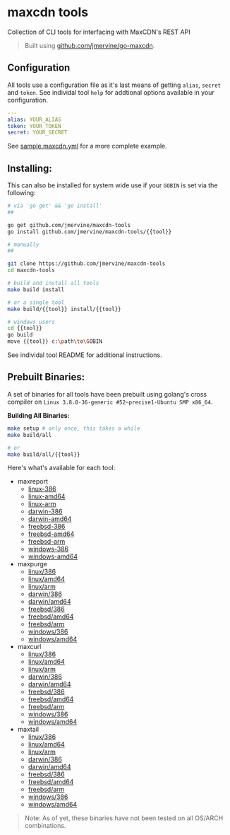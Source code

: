 maxcdn tools
============

Collection of CLI tools for interfacing with MaxCDN's REST API

> Built using [github.com/jmervine/go-maxcdn](https://github.com/jmervine/go-maxcdn).

Configuration
-------------

All tools use a configuration file as it's last means of getting `alias`, `secret` and
`token`. See individal tool `help` for addtional options available in your configuration.

```yaml
---
alias: YOUR_ALIAS
token: YOUR_TOKEN
secret: YOUR_SECRET
```

See [sample.maxcdn.yml](sample.maxcdn.yml) for a more complete example.


Installing:
-----------

This can also be installed for system wide use if your `GOBIN` is set via the following:

```bash
# via 'go get' && 'go install'
##

go get github.com/jmervine/maxcdn-tools
go install github.com/jmervine/maxcdn-tools/{{tool}}

# manually
##

git clone https://github.com/jmervine/maxcdn-tools
cd maxcdn-tools

# build and install all tools
make build install

# or a single tool
make build/{{tool}} install/{{tool}}

# windows users
cd {{tool}}
go build
move {{tool}} c:\path\to\GOBIN
```

See individal tool README for additional instructions.

Prebuilt Binaries:
------------------

A set of binaries for all tools have been prebuilt using golang's cross compiler on `Linux 3.8.0-36-generic #52~precise1-Ubuntu SMP x86_64`.

**Building All Binaries:**

```bash
make setup # only once, this takes a while
make build/all

# or
make build/all/{{tool}}
```

Here's what's available for each tool:

- maxreport
    - [linux-386](https://github.com/jmervine/maxcdn-tools/raw/master/maxreport/builds/linux/386/maxpurge)
    - [linux-amd64](https://github.com/jmervine/maxcdn-tools/raw/master/maxreport/builds/linux/amd64/maxpurge)
    - [linux-arm](https://github.com/jmervine/maxcdn-tools/raw/master/maxreport/builds/linux/arm/maxpurge)
    - [darwin-386](https://github.com/jmervine/maxcdn-tools/raw/master/maxreport/builds/darwin/386/maxpurge)
    - [darwin-amd64](https://github.com/jmervine/maxcdn-tools/raw/master/maxreport/builds/darwin/amd64/maxpurge)
    - [freebsd-386](https://github.com/jmervine/maxcdn-tools/raw/master/maxreport/builds/freebsd/386/maxpurge)
    - [freebsd-amd64](https://github.com/jmervine/maxcdn-tools/raw/master/maxreport/builds/freebsd/amd64/maxpurge)
    - [freebsd-arm](https://github.com/jmervine/maxcdn-tools/raw/master/maxreport/builds/freebsd/arm/maxpurge)
    - [windows-386](https://github.com/jmervine/maxcdn-tools/raw/master/maxreport/builds/windows/386/maxpurge.exe)
    - [windows-amd64](https://github.com/jmervine/maxcdn-tools/raw/master/maxreport/builds/windows/amd64/maxpurge.exe)
- maxpurge
    - [linux/386](https://github.com/jmervine/maxcdn-tools/raw/master/maxpurge/builds/linux/386/maxpurge)
    - [linux/amd64](https://github.com/jmervine/maxcdn-tools/raw/master/maxpurge/builds/linux/amd64/maxpurge)
    - [linux/arm](https://github.com/jmervine/maxcdn-tools/raw/master/maxpurge/builds/linux/arm/maxpurge)
    - [darwin/386](https://github.com/jmervine/maxcdn-tools/raw/master/maxpurge/builds/darwin/386/maxpurge)
    - [darwin/amd64](https://github.com/jmervine/maxcdn-tools/raw/master/maxpurge/builds/darwin/amd64/maxpurge)
    - [freebsd/386](https://github.com/jmervine/maxcdn-tools/raw/master/maxpurge/builds/freebsd/386/maxpurge)
    - [freebsd/amd64](https://github.com/jmervine/maxcdn-tools/raw/master/maxpurge/builds/freebsd/amd64/maxpurge)
    - [freebsd/arm](https://github.com/jmervine/maxcdn-tools/raw/master/maxpurge/builds/freebsd/arm/maxpurge)
    - [windows/386](https://github.com/jmervine/maxcdn-tools/raw/master/maxpurge/builds/windows/386/maxpurge.exe)
    - [windows/amd64](https://github.com/jmervine/maxcdn-tools/raw/master/maxpurge/builds/windows/amd64/maxpurge.exe)
- maxcurl
    - [linux/386](https://github.com/jmervine/maxcdn-tools/raw/master/maxcurl/builds/linux/386/maxcurl)
    - [linux/amd64](https://github.com/jmervine/maxcdn-tools/raw/master/maxcurl/builds/linux/amd64/maxcurl)
    - [linux/arm](https://github.com/jmervine/maxcdn-tools/raw/master/maxcurl/builds/linux/arm/maxcurl)
    - [darwin/386](https://github.com/jmervine/maxcdn-tools/raw/master/maxcurl/builds/darwin/386/maxcurl)
    - [darwin/amd64](https://github.com/jmervine/maxcdn-tools/raw/master/maxcurl/builds/darwin/amd64/maxcurl)
    - [freebsd/386](https://github.com/jmervine/maxcdn-tools/raw/master/maxcurl/builds/freebsd/386/maxcurl)
    - [freebsd/amd64](https://github.com/jmervine/maxcdn-tools/raw/master/maxcurl/builds/freebsd/amd64/maxcurl)
    - [freebsd/arm](https://github.com/jmervine/maxcdn-tools/raw/master/maxcurl/builds/freebsd/arm/maxcurl)
    - [windows/386](https://github.com/jmervine/maxcdn-tools/raw/master/maxcurl/builds/windows/386/maxcurl.exe)
    - [windows/amd64](https://github.com/jmervine/maxcdn-tools/raw/master/maxcurl/builds/windows/amd64/maxcurl.exe)
- maxtail
    - [linux/386](https://github.com/jmervine/maxcdn-tools/raw/master/maxtail/builds/linux/386/maxtail)
    - [linux/amd64](https://github.com/jmervine/maxcdn-tools/raw/master/maxtail/builds/linux/amd64/maxtail)
    - [linux/arm](https://github.com/jmervine/maxcdn-tools/raw/master/maxtail/builds/linux/arm/maxtail)
    - [darwin/386](https://github.com/jmervine/maxcdn-tools/raw/master/maxtail/builds/darwin/386/maxtail)
    - [darwin/amd64](https://github.com/jmervine/maxcdn-tools/raw/master/maxtail/builds/darwin/amd64/maxtail)
    - [freebsd/386](https://github.com/jmervine/maxcdn-tools/raw/master/maxtail/builds/freebsd/386/maxtail)
    - [freebsd/amd64](https://github.com/jmervine/maxcdn-tools/raw/master/maxtail/builds/freebsd/amd64/maxtail)
    - [freebsd/arm](https://github.com/jmervine/maxcdn-tools/raw/master/maxtail/builds/freebsd/arm/maxtail)
    - [windows/386](https://github.com/jmervine/maxcdn-tools/raw/master/maxtail/builds/windows/386/maxtail.exe)
    - [windows/amd64](https://github.com/jmervine/maxcdn-tools/raw/master/maxtail/builds/windows/amd64/maxtail.exe)

> Note: As of yet, these binaries have not been tested on all OS/ARCH combinations.

